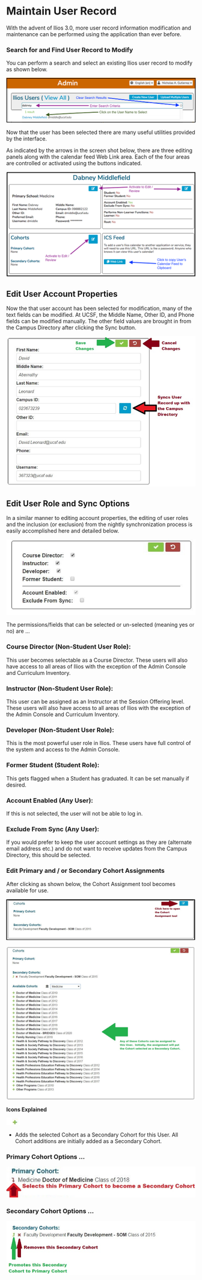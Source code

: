 # Maintain User Record

With the advent of Ilios 3.0, more user record information modification and maintenance can be performed using the application than ever before.

### Search for and Find User Record to Modify

You can perform a search and select an existing Ilios user record to modify as shown below.

![](../.gitbook/assets/adminrw1.png)

 Now that the user has been selected there are many useful utilities provided by the interface.

As indicated by the arrows in the screen shot below, there are three editing panels along with the calendar feed Web Link area. Each of the four areas are controlled or activated using the buttons indicated.

![](../.gitbook/assets/adminrw2.png)

## Edit User Account Properties

Now the that user account has been selected for modification, many of the text fields can be modified. At UCSF, the Middle Name, Other ID, and Phone fields can be modified manually. The other field values are brought in from the Campus Directory after clicking the Sync button.

![](../.gitbook/assets/edit_user_acct.jpg)

## Edit User Role and Sync Options

In a similar manner to editing account properties, the editing of user roles and the inclusion \(or exclusion\) from the nightly synchronization process is easily accomplished here and detailed below.

![](../.gitbook/assets/edit_user_roles.jpg)

 The permissions/fields that can be selected or un-selected \(meaning yes or no\) are ...

### Course Director \(Non-Student User Role\):

This user becomes selectable as a Course Director. These users will also have access to all areas of Ilios with the exception of the Admin Console and Curriculum Inventory.

### Instructor \(Non-Student User Role\):

This user can be assigned as an Instructor at the Session Offering level. These users will also have access to all areas of Ilios with the exception of the Admin Console and Curriculum Inventory.

### Developer \(Non-Student User Role\):

This is the most powerful user role in Ilios. These users have full control of the system and access to the Admin Console.

### Former Student \(Student Role\):

This gets flagged when a Student has graduated. It can be set manually if desired.

### Account Enabled \(Any User\):

If this is not selected, the user will not be able to log in.

### Exclude From Sync \(Any User\):

If you would prefer to keep the user account settings as they are \(alternate email address etc.\) and do not want to receive updates from the Campus Directory, this should be selected.

### Edit Primary and / or Secondary Cohort Assignments

After clicking as shown below, the Cohort Assignment tool becomes available for use.

![](../.gitbook/assets/edit_cohort.jpg)

![](../.gitbook/assets/cohort_assignment_tool.jpg)

**Icons Explained**

![](../.gitbook/assets/ready_icon.jpg)

 - Adds the selected Cohort as a Secondary Cohort for this User. All Cohort additions are initially added as a Secondary Cohort.

### Primary Cohort Options ...

![](../.gitbook/assets/icons_1.jpg)

### Secondary Cohort Options ...

![](../.gitbook/assets/icons2.jpg)

